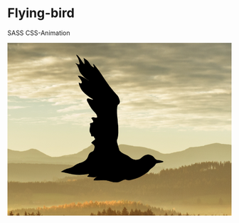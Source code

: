 # Flying-bird
SASS CSS-Animation

![Flying-bird](https://github.com/dianavile/Flying-bird/blob/master/Flying-bird.PNG)
